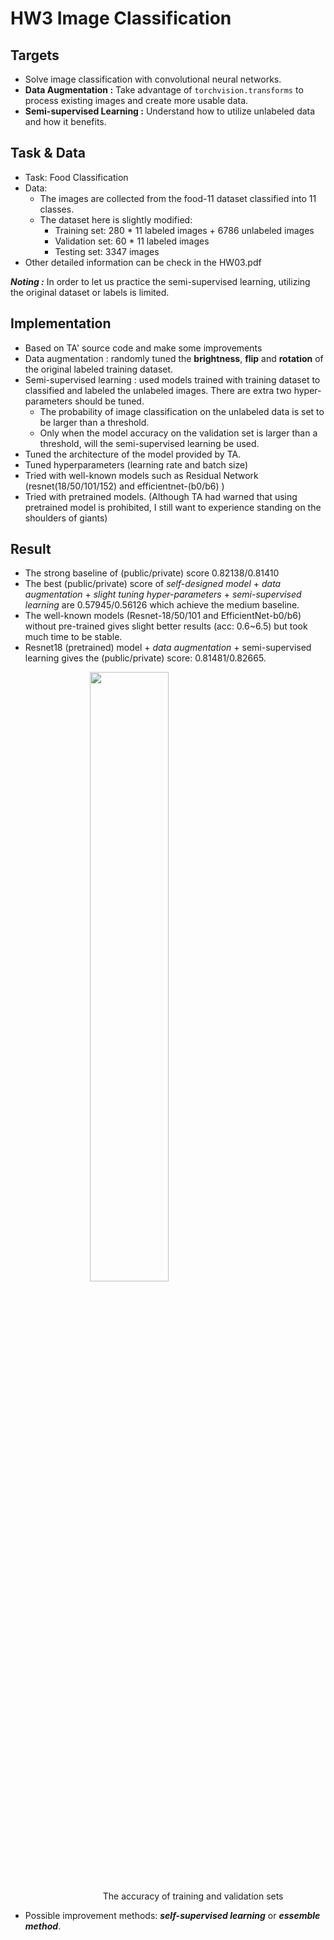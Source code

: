 # HW3 Image Classification
## Targets
  * Solve image classification with convolutional neural networks.
  * **Data Augmentation :** Take advantage of `torchvision.transforms` to process existing images and create more usable data.
  * **Semi-supervised Learning :** Understand how to utilize unlabeled data and how it benefits.
## Task & Data
* Task: Food Classification
* Data:
    * The images are collected from the food-11 dataset classified into 11 classes.
    * The dataset here is slightly modified:
        * Training set: 280 * 11 labeled images + 6786 unlabeled images
        * Validation set: 60 * 11 labeled images
        * Testing set: 3347 images
* Other detailed information can be check in the HW03.pdf
      
***Noting :*** In order to let us practice the semi-supervised learning, utilizing the original dataset or labels is limited.

## Implementation
* Based on TA' source code and make some improvements
* Data augmentation : randomly tuned the **brightness**, **flip** and **rotation** of the original labeled training dataset.
* Semi-supervised learning : used models trained with training dataset to classified and labeled the unlabeled images. There are extra two hyper-parameters should be tuned. 
    * The probability of image classification on the unlabeled data  is set to be larger than a threshold.
    * Only when the model accuracy on the validation set is larger than a threshold, will the semi-supervised learning be used.
* Tuned the architecture of the model provided by TA.
* Tuned hyperparameters (learning rate and batch size)
* Tried with well-known models such as Residual Network (resnet(18/50/101/152) and efficientnet-(b0/b6) )
* Tried with pretrained models. (Although TA had warned that using pretrained model is prohibited, I still want to experience standing on the shoulders of giants)

## Result
* The strong baseline of (public/private) score 0.82138/0.81410
* The best (public/private) score of *self-designed model* + *data augmentation* + *slight tuning hyper-parameters* + *semi-supervised learning* are 0.57945/0.56126 which achieve the medium baseline.
* The well-known models (Resnet-18/50/101 and EfficientNet-b0/b6) without pre-trained gives slight better results (acc: 0.6~6.5) but took much time to be stable.
* Resnet18 (pretrained) model + *data augmentation* + semi-supervised learning gives the (public/private) score: 0.81481/0.82665.

$\qquad \qquad \qquad \qquad$<img src="https://i.imgur.com/2geeRrr.png" width=50%>
$\qquad \qquad \qquad \qquad \quad$ The accuracy of training and validation sets

* Possible improvement methods: ***self-supervised learning*** or ***essemble method***. 
